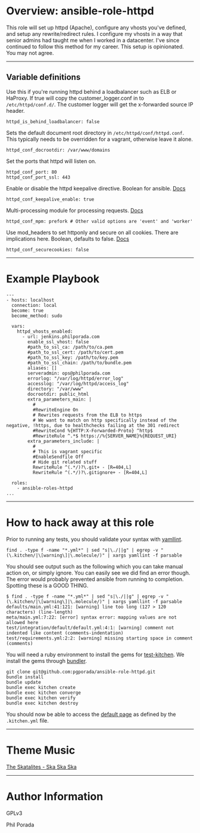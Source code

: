 # Overview: ansible-role-httpd
This role will set up httpd (Apache), configure any vhosts you've defined, and setup any rewrite/redirect rules. I configure my vhosts in a way that senior admins had taught me when I worked in a datacenter. I've since continued to follow this method for my career. This setup is opinionated. You may not agree.

- - - -

## Variable definitions

Use this if you're running httpd behind a loadbalancer such as ELB or HaProxy. If true will copy the customer_logger.conf in to `/etc/httpd/conf.d/`. The customer logger will get the x-forwarded source IP header.

    httpd_is_behind_loadbalancer: false

Sets the default document root directory in `/etc/httpd/conf/httpd.conf`. This typically needs to be overridden for a vagrant, otherwise leave it alone.

    httpd_conf_docrootdir: /var/www/domains

Set the ports that httpd will listen on.

    httpd_conf_port: 80
    httpd_conf_port_ssl: 443

Enable or disable the httpd keepalive directive. Boolean for ansible. [Docs](https://httpd.apache.org/docs/2.4/mod/core.html#keepalive)

    httpd_conf_keepalive_enable: true

Multi-processing module for processing requests. [Docs](https://httpd.apache.org/docs/2.4/mpm.html)

    httpd_conf_mpm: prefork # Other valid options are 'event' and 'worker'

Use mod_headers to set httponly and secure on all cookies. There are implications here. Boolean, defaults to false. [Docs](https://www.tunetheweb.com/security/http-security-headers/secure-cookies/)

    httpd_conf_securecookies: false

- - - -

# Example Playbook

    ---
    - hosts: localhost
      connection: local
      become: true
      become_method: sudo

      vars:
        httpd_vhosts_enabled:
          - url: jenkins.philporada.com
            enable_ssl_vhost: false
            #path_to_ssl_ca: /path/to/ca.pem
            #path_to_ssl_cert: /path/to/cert.pem
            #path_to_ssl_key: /path/to/key.pem
            #path_to_ssl_chain: /path/to/bundle.pem
            aliases: []
            serveradmin: ops@philporada.com
            errorlog: "/var/log/httpd/error_log"
            accesslog: "/var/log/httpd/access_log"
            directory: "/var/www"
            docrootdir: public_html
            extra_parameters_main: |
              #
          	  #RewriteEngine On
              # Rewrites requests from the ELB to https
              # We want to match on http specifically instead of the negative, !https, due to healthchecks failing at the 301 redirect
              #RewriteCond %{HTTP:X-Forwarded-Proto} ^http$
              #RewriteRule ^.*$ https://%{SERVER_NAME}%{REQUEST_URI}
            extra_parameters_include: |
              #
              # This is vagrant specific
              #EnableSendfile Off
              # Hide git related stuff
              RewriteRule ^(.*/)?\.git+ - [R=404,L]
              RewriteRule ^(.*/)?\.gitignore+ - [R=404,L]

      roles:
        - ansible-roles-httpd
    ...

- - - -

# How to hack away at this role

Prior to running any tests, you should validate your syntax with [yamllint](https://github.com/adrienverge/yamllint).

    find . -type f -name "*.yml*" | sed "s|\./||g" | egrep -v "(\.kitchen/|\[warning\]|\.molecule/)" | xargs yamllint -f parsable

You should see output such as the following which you can take manual action on, or simply ignore. You can easily see we did find an error though. The error would probably prevented ansible from running to completion. Spotting these is a GOOD THING.

    $ find . -type f -name "*.yml*" | sed "s|\./||g" | egrep -v "(\.kitchen/|\[warning\]|\.molecule/)" | xargs yamllint -f parsable
    defaults/main.yml:41:121: [warning] line too long (127 > 120 characters) (line-length)
    meta/main.yml:7:22: [error] syntax error: mapping values are not allowed here
    test/integration/default/default.yml:4:1: [warning] comment not indented like content (comments-indentation)
    test/requirements.yml:2:2: [warning] missing starting space in comment (comments)

You will need a ruby environment to install the gems for [test-kitchen](http://kitchen.ci/). We install the gems through [bundler](https://bundler.io/).

    git clone git@github.com:pgporada/ansible-role-httpd.git
    bundle install
    bundle update
    bundle exec kitchen create
    bundle exec kitchen converge
    bundle exec kitchen verify
    bundle exec kitchen destroy

You should now be able to access the [default page](http://192.168.33.15/) as defined by the `.kitchen.yml` file.

- - - -
# Theme Music
[The Skatalites - Ska Ska Ska](https://www.youtube.com/watch?v=EcoNPm3pyqg)

- - - -
# Author Information

GPLv3

Phil Porada

